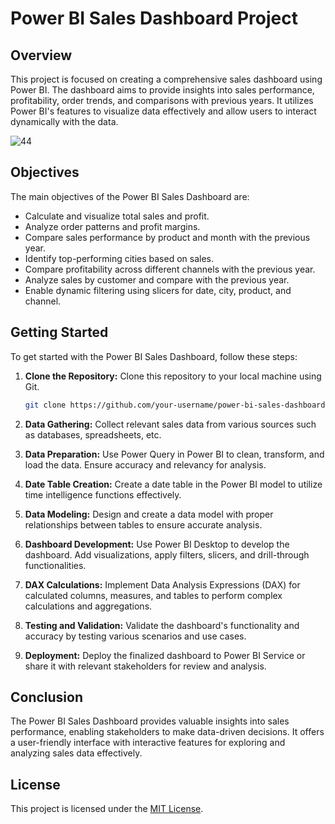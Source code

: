 # Power BI Sales Dashboard Project

## Overview

This project is focused on creating a comprehensive sales dashboard using Power BI. The dashboard aims to provide insights into sales performance, profitability, order trends, and comparisons with previous years. It utilizes Power BI's features to visualize data effectively and allow users to interact dynamically with the data.

![44](https://github.com/abidraza451/Weather-Forecast-App-WeatherWhiz/assets/62200623/55302e19-eaf9-4fca-a317-419285014739)

## Objectives

The main objectives of the Power BI Sales Dashboard are:

- Calculate and visualize total sales and profit.
- Analyze order patterns and profit margins.
- Compare sales performance by product and month with the previous year.
- Identify top-performing cities based on sales.
- Compare profitability across different channels with the previous year.
- Analyze sales by customer and compare with the previous year.
- Enable dynamic filtering using slicers for date, city, product, and channel.

## Getting Started

To get started with the Power BI Sales Dashboard, follow these steps:

1. **Clone the Repository:** Clone this repository to your local machine using Git.

    ```bash
    git clone https://github.com/your-username/power-bi-sales-dashboard.git
    ```

2. **Data Gathering:** Collect relevant sales data from various sources such as databases, spreadsheets, etc.

3. **Data Preparation:** Use Power Query in Power BI to clean, transform, and load the data. Ensure accuracy and relevancy for analysis.

4. **Date Table Creation:** Create a date table in the Power BI model to utilize time intelligence functions effectively.

5. **Data Modeling:** Design and create a data model with proper relationships between tables to ensure accurate analysis.

6. **Dashboard Development:** Use Power BI Desktop to develop the dashboard. Add visualizations, apply filters, slicers, and drill-through functionalities.

7. **DAX Calculations:** Implement Data Analysis Expressions (DAX) for calculated columns, measures, and tables to perform complex calculations and aggregations.

8. **Testing and Validation:** Validate the dashboard's functionality and accuracy by testing various scenarios and use cases.

9. **Deployment:** Deploy the finalized dashboard to Power BI Service or share it with relevant stakeholders for review and analysis.

## Conclusion

The Power BI Sales Dashboard provides valuable insights into sales performance, enabling stakeholders to make data-driven decisions. It offers a user-friendly interface with interactive features for exploring and analyzing sales data effectively.

## License

This project is licensed under the [MIT License](LICENSE).    

